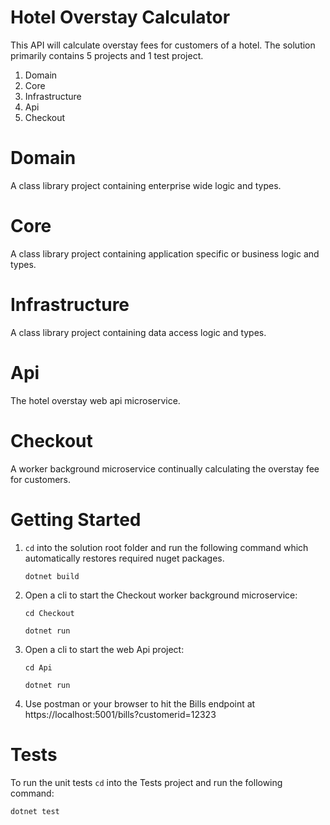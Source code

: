 # Hotel Overstay Calculator
This API will calculate overstay fees for customers of a hotel. The solution primarily contains 5 projects and 1 test project.

1. Domain
2. Core
3. Infrastructure
3. Api
4. Checkout

# Domain
A class library project containing enterprise wide logic and types.

# Core
A class library project containing application specific or business logic and types.

# Infrastructure
A class library project containing data access logic and types.

# Api
The hotel overstay web api microservice.

# Checkout
A worker background microservice continually calculating the overstay fee for customers.

# Getting Started
1. <code>cd</code> into the solution root folder and run the following command which automatically restores required nuget packages.

    <code>dotnet build</code>
    

2. Open a cli to start the Checkout worker background microservice:

    <code>cd Checkout</code>

    <code>dotnet run</code>

2. Open a cli to start the web Api project:

    <code>cd Api</code>

    <code>dotnet run</code>
3. Use postman or your browser to hit the Bills endpoint at https://localhost:5001/bills?customerid=12323

# Tests
To run the unit tests
<code>cd</code> into the Tests project and run the following command:

<code>dotnet test</code>



    